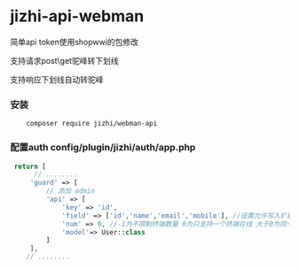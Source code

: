 jizhi-api-webman
==================
简单api
token使用shopwwi的包修改

支持请求post\get驼峰转下划线

支持响应下划线自动转驼峰

### 安装
```shell
    composer require jizhi/webman-api
```


### 配置auth config/plugin/jizhi/auth/app.php

```php
 return [
      // ........
     'guard' => [
         // 添加 admin
         'api' => [
             'key' => 'id',
             'field' => ['id','name','email','mobile'], //设置允许写入扩展中的字段
             'num' => 0, //-1为不限制终端数量 0为只支持一个终端在线 大于0为同一账号同终端支持数量 建议设置为1 则同一账号同终端在线1个
             'model'=> User::class
         ]
     ],
    // ........
```
